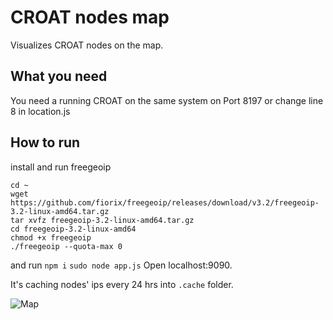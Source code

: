 # CROAT nodes map

Visualizes CROAT nodes on the map.

## What you need
You need a running CROAT on the same system on Port 8197 or change line 8
in location.js

## How to run
install and run freegeoip
```
cd ~
wget https://github.com/fiorix/freegeoip/releases/download/v3.2/freegeoip-3.2-linux-amd64.tar.gz
tar xvfz freegeoip-3.2-linux-amd64.tar.gz
cd freegeoip-3.2-linux-amd64
chmod +x freegeoip
./freegeoip --quota-max 0
```
and run
`npm i`
`sudo node app.js`
Open localhost:9090.

It's caching nodes' ips every 24 hrs into `.cache` folder.

![Map](https://cdn.qwertycoin.org/images/other/qwcnodesogimage.png)
		
